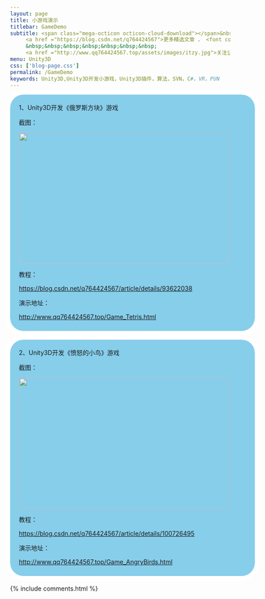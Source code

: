```yaml
---
layout: page
title: 小游戏演示
titlebar: GameDemo
subtitle: <span class="mega-octicon octicon-cloud-download"></span>&nbsp;&nbsp;
     <a href ="https://blog.csdn.net/q764424567">更多精选文章 ， <font color="#EB9439">点我</font>查看！</a><br/><br/>
     &nbsp;&nbsp;&nbsp;&nbsp;&nbsp;&nbsp;&nbsp;
     <a href ="http://www.qq764424567.top/assets/images/itzy.jpg">关注公众号：<font color="#00FF00">恬静的小魔龙</font>，回复“大前端”进群交流。</a>
menu: Unity3D
css: ['blog-page.css']
permalink: /GameDemo
keywords: Unity3D,Unity3D开发小游戏，Unity3D插件，算法，SVN，C#，VR，PUN
---
```

<!--
<div class="row">
    <div class="col-md-12">
        <ul id="posts-list">
            {% for post in site.posts %}
                {% if post.category=='GameDemo' %}
                <li class="posts-list-item">
                    <div class="posts-content">
                        <span class="posts-list-meta">{{ post.date | date: "%Y-%m-%d" }}</span>
                        <a class="posts-list-name bubble-float-left" href="{{ site.url }}{{ post.url }}">{{ post.title }}</a>
                        <span class='circle'></span>
                    </div>
                </li>
                {% endif %}
            {% endfor %}
        </ul> 
        {% include pagination.html %}
       <div class="comment">
         {% include comments.html %}
       </div>
    </div>
</div>
<script>
    $(document).ready(function(){
        // Enable bootstrap tooltip
        $("body").tooltip({ selector: '[data-toggle=tooltip]' });
    });
</script>
-->
<style>
.Game{
		float:left;
        width: 520px;
        background: skyblue;
        border-radius: 30px;
        margin-left: 10px;
        /* 重点样式 */
        box-shadow: 1px 1px 1px 1px white;
		margin: 0 50px 20px 0;
		padding: 5px 20px 10px;
        outline: 10px solid white
}
.Game2{
		float:left;
        width: 520px;
        background: skyblue;
        border-radius: 30px;
        margin-left: 10px;
        /* 重点样式 */
        box-shadow: 1px 1px 1px 1px white;
		margin: 0 5px 20px 0;
		padding: 5px 20px 10px;
        outline: 10px solid white
}
</style>
<div class="Game">
<p>1、Unity3D开发《俄罗斯方块》游戏</p>
<p>截图：<br></p>
<p><img src="http://q8g7kj21n.bkt.clouddn.com/20200426181730.png" height="300px" width="481px"></p>
<p>教程：<br></p>
<p><a href="https://blog.csdn.net/q764424567/article/details/93622038">https://blog.csdn.net/q764424567/article/details/93622038</a></p>
<p>演示地址：<br></p>
<p><a href="http://www.qq764424567.top/Game_Tetris.html">http://www.qq764424567.top/Game_Tetris.html</a></p>
</div>

<div class="Game2">
<p>2、Unity3D开发《愤怒的小鸟》游戏</p>
<p>截图：<br></p>
<p><img src="http://q8g7kj21n.bkt.clouddn.com/1" height="300px" width="481px"></p>
<p>教程：<br></p>
<p><a href="https://blog.csdn.net/q764424567/article/details/100726495">https://blog.csdn.net/q764424567/article/details/100726495</a></p>
<p>演示地址：<br></p>
<p><a href="http://www.qq764424567.top/Game_AngryBirds.html">http://www.qq764424567.top/Game_AngryBirds.html</a></p>
</div>
<div class="comment">
    {% include comments.html %}
</div>